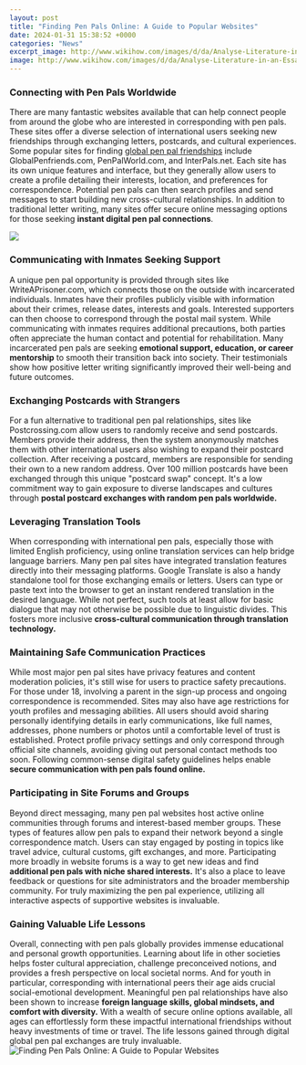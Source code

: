 ```yaml
---
layout: post
title: "Finding Pen Pals Online: A Guide to Popular Websites"
date: 2024-01-31 15:38:52 +0000
categories: "News"
excerpt_image: http://www.wikihow.com/images/d/da/Analyse-Literature-in-an-Essay-Step-10.jpg
image: http://www.wikihow.com/images/d/da/Analyse-Literature-in-an-Essay-Step-10.jpg
---
```


### Connecting with Pen Pals Worldwide
There are many fantastic websites available that can help connect people from around the globe who are interested in corresponding with pen pals. These sites offer a diverse selection of international users seeking new friendships through exchanging letters, postcards, and cultural experiences. Some popular sites for finding [global pen pal friendships](https://store.fi.io.vn/xmas-holiday-ugly-santa-saint-bernard-dog-merry-christmas-2) include GlobalPenfriends.com, PenPalWorld.com, and InterPals.net. 
Each site has its own unique features and interface, but they generally allow users to create a profile detailing their interests, location, and preferences for correspondence. Potential pen pals can then search profiles and send messages to start building new cross-cultural relationships. In addition to traditional letter writing, many sites offer secure online messaging options for those seeking **instant digital pen pal connections**.

![](https://girlterest.com/wp-content/uploads/2017/05/pen-pal-sites.jpg)
### Communicating with Inmates Seeking Support
A unique pen pal opportunity is provided through sites like WriteAPrisoner.com, which connects those on the outside with incarcerated individuals. Inmates have their profiles publicly visible with information about their crimes, release dates, interests and goals. Interested supporters can then choose to correspond through the postal mail system. 
While communicating with inmates requires additional precautions, both parties often appreciate the human contact and potential for rehabilitation. Many incarcerated pen pals are seeking **emotional support, education, or career mentorship** to smooth their transition back into society. Their testimonials show how positive letter writing significantly improved their well-being and future outcomes.
### Exchanging Postcards with Strangers
For a fun alternative to traditional pen pal relationships, sites like Postcrossing.com allow users to randomly receive and send postcards. Members provide their address, then the system anonymously matches them with other international users also wishing to expand their postcard collection. 
After receiving a postcard, members are responsible for sending their own to a new random address. Over 100 million postcards have been exchanged through this unique "postcard swap" concept. It's a low commitment way to gain exposure to diverse landscapes and cultures through **postal postcard exchanges with random pen pals worldwide.**
### Leveraging Translation Tools 
When corresponding with international pen pals, especially those with limited English proficiency, using online translation services can help bridge language barriers. Many pen pal sites have integrated translation features directly into their messaging platforms. 
Google Translate is also a handy standalone tool for those exchanging emails or letters. Users can type or paste text into the browser to get an instant rendered translation in the desired language. While not perfect, such tools at least allow for basic dialogue that may not otherwise be possible due to linguistic divides. This fosters more inclusive **cross-cultural communication through translation technology.**
### Maintaining Safe Communication Practices
While most major pen pal sites have privacy features and content moderation policies, it's still wise for users to practice safety precautions. For those under 18, involving a parent in the sign-up process and ongoing correspondence is recommended. Sites may also have age restrictions for youth profiles and messaging abilities.
All users should avoid sharing personally identifying details in early communications, like full names, addresses, phone numbers or photos until a comfortable level of trust is established. Protect profile privacy settings and only correspond through official site channels, avoiding giving out personal contact methods too soon. Following common-sense digital safety guidelines helps enable **secure communication with pen pals found online.**     
### Participating in Site Forums and Groups 
Beyond direct messaging, many pen pal websites host active online communities through forums and interest-based member groups. These types of features allow pen pals to expand their network beyond a single correspondence match. Users can stay engaged by posting in topics like travel advice, cultural customs, gift exchanges, and more. 
Participating more broadly in website forums is a way to get new ideas and find **additional pen pals with niche shared interests.** It's also a place to leave feedback or questions for site administrators and the broader membership community. For truly maximizing the pen pal experience, utilizing all interactive aspects of supportive websites is invaluable.
### Gaining Valuable Life Lessons 
Overall, connecting with pen pals globally provides immense educational and personal growth opportunities. Learning about life in other societies helps foster cultural appreciation, challenge preconceived notions, and provides a fresh perspective on local societal norms. And for youth in particular, corresponding with international peers their age aids crucial social-emotional development.
Meaningful pen pal relationships have also been shown to increase **foreign language skills, global mindsets, and comfort with diversity.** With a wealth of secure online options available, all ages can effortlessly form these impactful international friendships without heavy investments of time or travel. The life lessons gained through digital global pen pal exchanges are truly invaluable.
![Finding Pen Pals Online: A Guide to Popular Websites](http://www.wikihow.com/images/d/da/Analyse-Literature-in-an-Essay-Step-10.jpg)